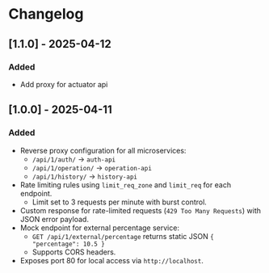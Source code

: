# Changelog

## [1.1.0] - 2025-04-12
### Added
- Add proxy for actuator api

## [1.0.0] - 2025-04-11
### Added
- Reverse proxy configuration for all microservices:
  - `/api/1/auth/` → `auth-api`
  - `/api/1/operation/` → `operation-api`
  - `/api/1/history/` → `history-api`
- Rate limiting rules using `limit_req_zone` and `limit_req` for each endpoint.
  - Limit set to 3 requests per minute with burst control.
- Custom response for rate-limited requests (`429 Too Many Requests`) with JSON error payload.
- Mock endpoint for external percentage service:
  - `GET /api/1/external/percentage` returns static JSON `{ "percentage": 10.5 }`
  - Supports CORS headers.
- Exposes port 80 for local access via `http://localhost`.